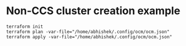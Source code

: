 # Non-CCS cluster creation example

``` shell
terraform init
terraform plan -var-file="/home/abhishek/.config/ocm/ocm.json"
terraform apply -var-file="/home/abhishek/.config/ocm/ocm.json"
```

